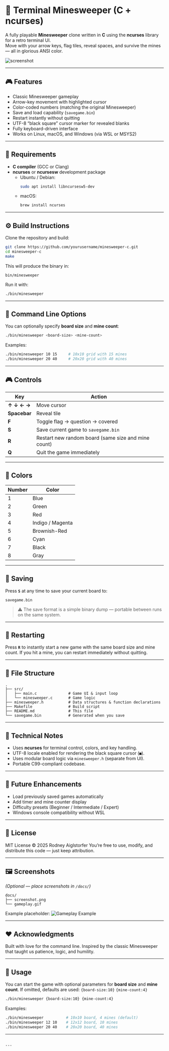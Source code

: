 # 🧨 Terminal Minesweeper (C + ncurses)

A fully playable **Minesweeper** clone written in **C** using the **ncurses** library for a retro terminal UI.  
Move with your arrow keys, flag tiles, reveal spaces, and survive the mines — all in glorious ANSI color.

![screenshot](docs/ASCIIMinesweeper.gif)

---

## 🎮 Features

- Classic Minesweeper gameplay  
- Arrow-key movement with highlighted cursor  
- Color-coded numbers (matching the original Minesweeper)  
- Save and load capability (`savegame.bin`)  
- Restart instantly without quitting  
- UTF-8 “black square” cursor marker for revealed blanks  
- Fully keyboard-driven interface  
- Works on Linux, macOS, and Windows (via WSL or MSYS2)

---

## 🧰 Requirements

- **C compiler** (GCC or Clang)
- **ncurses** or **ncursesw** development package  
  - Ubuntu / Debian:  
    ```bash
    sudo apt install libncursesw5-dev
    ```
  - macOS:  
    ```bash
    brew install ncurses
    ```

---

## ⚙️ Build Instructions

Clone the repository and build:

```bash
git clone https://github.com/yourusername/minesweeper-c.git
cd minesweeper-c
make
````

This will produce the binary in:

```
bin/minesweeper
```

Run it with:

```bash
./bin/minesweeper
```

---

## 🧾 Command Line Options

You can optionally specify **board size** and **mine count**:

```bash
./bin/minesweeper <board-size> <mine-count>
```

Examples:

```bash
./bin/minesweeper 10 15     # 10x10 grid with 15 mines
./bin/minesweeper 20 40     # 20x20 grid with 40 mines
```

---

## 🎮 Controls

| Key          | Action                                              |
| ------------ | --------------------------------------------------- |
| **↑ ↓ ← →**  | Move cursor                                         |
| **Spacebar** | Reveal tile                                         |
| **F**        | Toggle flag → question → covered                    |
| **S**        | Save current game to `savegame.bin`                 |
| **R**        | Restart new random board (same size and mine count) |
| **Q**        | Quit the game immediately                           |

---

## 🎨 Colors

| Number | Color            |
| ------ | ---------------- |
| 1      | Blue             |
| 2      | Green            |
| 3      | Red              |
| 4      | Indigo / Magenta |
| 5      | Brownish-Red     |
| 6      | Cyan             |
| 7      | Black            |
| 8      | Gray             |

---

## 💾 Saving

Press **`S`** at any time to save your current board to:

```
savegame.bin
```

> ⚠️ The save format is a simple binary dump — portable between runs on the same system.

---

## 🔁 Restarting

Press **`R`** to instantly start a new game with the same board size and mine count.
If you hit a mine, you can restart immediately without quitting.

---

## 🧱 File Structure

```
.
├── src/
│   ├── main.c              # Game UI & input loop
│   └── minesweeper.c       # Game logic
├── minesweeper.h           # Data structures & function declarations
├── Makefile                # Build script
├── README.md               # This file
└── savegame.bin            # Generated when you save
```

---

## 🧠 Technical Notes

* Uses **ncurses** for terminal control, colors, and key handling.
* UTF-8 locale enabled for rendering the black square cursor (`■`).
* Uses modular board logic via `minesweeper.h` (separate from UI).
* Portable C99-compliant codebase.

---

## 🚀 Future Enhancements

* Load previously saved games automatically
* Add timer and mine counter display
* Difficulty presets (Beginner / Intermediate / Expert)
* Windows console compatibility without WSL

---

## 🪪 License

MIT License © 2025 Rodney Aiglstorfer
You’re free to use, modify, and distribute this code — just keep attribution.

---

## 🖼️ Screenshots

*(Optional — place screenshots in `/docs/`)*

```
docs/
├── screenshot.png
└── gameplay.gif
```

Example placeholder:
![Gameplay Example](docs/gameplay.gif)

---

## ❤️ Acknowledgments

Built with love for the command line.
Inspired by the classic Minesweeper that taught us patience, logic, and humility.

---

## 🧩 Usage

You can start the game with optional parameters for **board size** and **mine count**.
If omitted, defaults are used: `{board-size:10}` `{mine-count:4}`

```bash
./bin/minesweeper {board-size:10} {mine-count:4}
```

Examples:

```bash
./bin/minesweeper          # 10x10 board, 4 mines (default)
./bin/minesweeper 12 10    # 12x12 board, 10 mines
./bin/minesweeper 20 40    # 20x20 board, 40 mines
```

---

```

---

